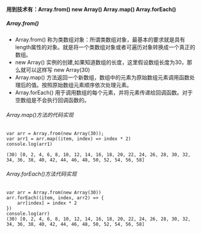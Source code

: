#### 用到技术有：Array.from() new Array() Array.map() Array.forEach()
##### Array.from()
- Array.from() 称为类数组对象：所谓类数组对象，最基本的要求就是具有length属性的对象。就是将一个类数组对象或者可遍历对象转换成一个真正的数组。
- new Array() 实例的创建,如果知道数组的长度，这里假设数组长度为30，那么就可以这样写 new Array(30)
- Array.map() 方法返回一个新数组，数组中的元素为原始数组元素调用函数处理后的值。按照原始数组元素顺序依次处理元素。
- Array.forEach() 用于调用数组的每个元素，并将元素传递给回调函数。对于空数组是不会执行回调函数的。
###### Array.map()方法的代码实现
```
var arr = Array.from(new Array(30));
var arr1 = arr.map((item, index) => index * 2)
console.log(arr1)

(30) [0, 2, 4, 6, 8, 10, 12, 14, 16, 18, 20, 22, 24, 26, 28, 30, 32, 34, 36, 38, 40, 42, 44, 46, 48, 50, 52, 54, 56, 58]
```
###### Array.forEach()方法代码实现
```
var arr = Array.from(new Array(30))
arr.forEach((item, index, arr2) => {
    arr[index] = index * 2
})
console.log(arr)
(30) [0, 2, 4, 6, 8, 10, 12, 14, 16, 18, 20, 22, 24, 26, 28, 30, 32, 34, 36, 38, 40, 42, 44, 46, 48, 50, 52, 54, 56, 58]
```